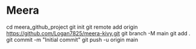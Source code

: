 # Meera
cd meera_github_project
git init
git remote add origin https://github.com/Logan7825/meera-kivy.git
git branch -M main
git add .
git commit -m "Initial commit"
git push -u origin main

